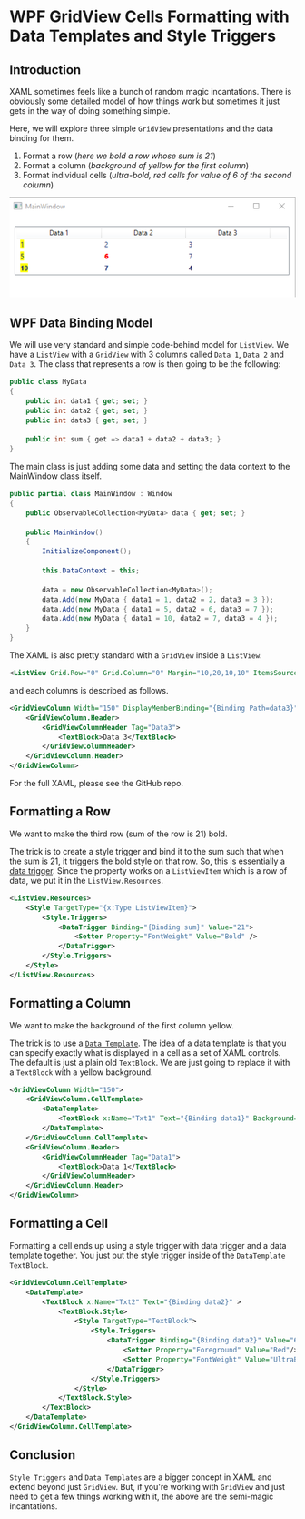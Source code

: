 # WPF GridView Cells Formatting with Data Templates and Style Triggers

## Introduction

XAML sometimes feels like a bunch of random magic incantations. There is obviously some detailed model of how things work but sometimes it just gets in the way of doing something simple.

Here, we will explore three simple `GridView` presentations and the data binding for them.

1. Format a row (*here we bold a row whose sum is 21*)
2. Format a column (*background of yellow for the first column*)
3. Format individual cells (*ultra-bold, red cells for value of 6 of the second column*)

![Columns with formatting](img/Columns.png)

## WPF Data Binding Model

We will use very standard and simple code-behind model for `ListView`. We have a `ListView` with a `GridView` with 3 columns called `Data 1`, `Data 2` and `Data 3`. The class that represents a row is then going to be the following:

```csharp
public class MyData
{
    public int data1 { get; set; }
    public int data2 { get; set; }
    public int data3 { get; set; }

    public int sum { get => data1 + data2 + data3; }
}
```

The main class is just adding some data and setting the data context to the MainWindow class itself.

```csharp
public partial class MainWindow : Window
{
    public ObservableCollection<MyData> data { get; set; }

    public MainWindow()
    {
        InitializeComponent();

        this.DataContext = this;

        data = new ObservableCollection<MyData>();
        data.Add(new MyData { data1 = 1, data2 = 2, data3 = 3 });
        data.Add(new MyData { data1 = 5, data2 = 6, data3 = 7 });
        data.Add(new MyData { data1 = 10, data2 = 7, data3 = 4 });
    }
}
```

The XAML is also pretty standard with a `GridView` inside a `ListView`.

```XML
<ListView Grid.Row="0" Grid.Column="0" Margin="10,20,10,10" ItemsSource="{Binding data}" Name="DataList">
```
and each columns is described as follows. 

```xml
<GridViewColumn Width="150" DisplayMemberBinding="{Binding Path=data3}">
    <GridViewColumn.Header>
        <GridViewColumnHeader Tag="Data3">
            <TextBlock>Data 3</TextBlock>
        </GridViewColumnHeader>
    </GridViewColumn.Header>
</GridViewColumn>
```

For the full XAML, please see the GitHub repo.

## Formatting a Row

We want to make the third row (sum of the row is 21) bold. 

The trick is to create a style trigger and bind it to the sum such that when the sum is 21, it triggers the bold style on that row. So, this is essentially a [data trigger](http://wpftutorial.net/Triggers.html). Since the property works on a `ListViewItem` which is a row of data, we put it in the `ListView.Resources`.

```xml
<ListView.Resources>
    <Style TargetType="{x:Type ListViewItem}">
        <Style.Triggers>
            <DataTrigger Binding="{Binding sum}" Value="21">
                <Setter Property="FontWeight" Value="Bold" />
            </DataTrigger>
        </Style.Triggers>
    </Style>
</ListView.Resources>
```

## Formatting a Column

We want to make the background of the first column yellow.

The trick is to use a [`Data Template`](http://wpftutorial.net/DataTemplates.html). The idea of a data template is that you can specify exactly what is displayed in a cell as a set of XAML controls. The default is just a plain old `TextBlock`. We are just going to replace it with a `TextBlock` with a yellow background.

```xml
<GridViewColumn Width="150">
    <GridViewColumn.CellTemplate>
        <DataTemplate>
            <TextBlock x:Name="Txt1" Text="{Binding data1}" Background="Yellow" />
        </DataTemplate>
    </GridViewColumn.CellTemplate>
    <GridViewColumn.Header>
        <GridViewColumnHeader Tag="Data1">
            <TextBlock>Data 1</TextBlock>
        </GridViewColumnHeader>
    </GridViewColumn.Header>
</GridViewColumn>
```

## Formatting a Cell

Formatting a cell ends up using a style trigger with data trigger and a data template together. You just put the style trigger inside of the `DataTemplate` `TextBlock`.

```xml
<GridViewColumn.CellTemplate>
    <DataTemplate>
        <TextBlock x:Name="Txt2" Text="{Binding data2}" >
            <TextBlock.Style>
                <Style TargetType="TextBlock">
                    <Style.Triggers>
                        <DataTrigger Binding="{Binding data2}" Value="6">
                            <Setter Property="Foreground" Value="Red"/>
                            <Setter Property="FontWeight" Value="UltraBold"/>
                        </DataTrigger>
                    </Style.Triggers>
                </Style>
            </TextBlock.Style>
        </TextBlock>
    </DataTemplate>
</GridViewColumn.CellTemplate>
```

## Conclusion

`Style Triggers` and `Data Templates` are a bigger concept in XAML and extend beyond just `GridView`. But, if you're working with `GridView` and just need to get a few things working with it, the above are the semi-magic incantations.